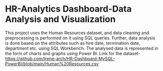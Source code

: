 # HR-Analytics Dashboard-Data Analysis and Visualization
This project uses the Human Resources dataset, and data cleaning and preprocessing is performed on it using SQL queries.
Further, data analysis is done based on the attributes such as hire date, termination date, department etc. using SQL Workbench.
The analysed data is represented in the form of charts and graphs using Power BI.
Link for the dataset- https://github.com/Irene-arch/HR-Dashboard-MySQL-PowerBI/blob/main/Human%20Resources.csv
